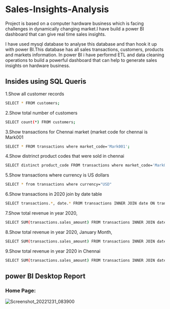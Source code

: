 # Sales-Insights-Analysis

Project is based on a computer hardware business which is facing challenges in dynamically changing market.I have build a power BI dashboard that can give real time sales insights. 

I have used mysql database to analyse this database and than hook it up with power BI.This database has all sales transactions, customers, products and markets information. In power BI i have performd ETL and data cleaning operations to build a powerful dashboard that can help to generate sales insights on hardware business. 


## Insides using SQL Queris

1.Show all customer records
```bash
SELECT * FROM customers;
```
2.Show total number of customers
```bash
SELECT count(*) FROM customers;
```
3.Show transactions for Chennai market (market code for chennai is Mark001
```bash
SELECT * FROM transactions where market_code='Mark001';
```
4.Show distrinct product codes that were sold in chennai
```bash
SELECT distinct product_code FROM transactions where market_code='Mark001';
```
5.Show transactions where currency is US dollars
```bash
SELECT * from transactions where currency="USD"
```
6.Show transactions in 2020 join by date table
```bash
SELECT transactions.*, date.* FROM transactions INNER JOIN date ON transactions.order_date=date.date where date.year=2020;
```
7.Show total revenue in year 2020,
```bash
SELECT SUM(transactions.sales_amount) FROM transactions INNER JOIN date ON transactions.order_date=date.date where date.year=2020 and transactions.currency="INR\r" or transactions.currency="USD\r";
```
8.Show total revenue in year 2020, January Month,
```bash
SELECT SUM(transactions.sales_amount) FROM transactions INNER JOIN date ON transactions.order_date=date.date where date.year=2020 and and date.month_name="January" and (transactions.currency="INR\r" or transactions.currency="USD\r");
```
9.Show total revenue in year 2020 in Chennai
```bash
SELECT SUM(transactions.sales_amount) FROM transactions INNER JOIN date ON transactions.order_date=date.date where date.year=2020 and transactions.market_code="Mark001";
```

## power BI Desktop Report
### Home Page:

![Screenshot_20221231_083900](https://user-images.githubusercontent.com/120455099/210141334-31f7c9b9-5f67-4cab-a3c8-61f9b90dd70f.png)

